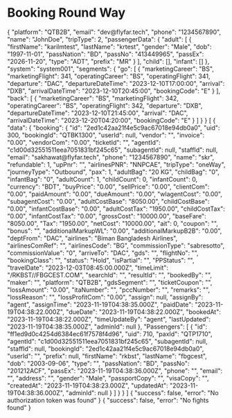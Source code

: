 # Booking Round Way

<api-endpoint openapi-path="./../openapi.yaml" endpoint="/api_agent/booking/roundbooking" method="post">
    <request>
         <sample lang="JSON">
            {
  "platform": "QTB2B",
  "email": "dev@flyfar.tech",
  "phone": "1234567890",
  "name": "JohnDoe",
  "tripType": 2,
  "passengerData": {
    "adult": [
      {
        "firstName": "karilmtest",
        "lastName": "krtest",
        "gender": "Male",
        "dob": "1997-11-01",
        "passNation": "BD",
        "passNo": "413449965",
        "passEx": "2026-11-20",
        "type": "ADT",
        "prefix": "MR"
      }
    ],
    "child": [],
    "infant": []
  },
  "system": "system001",
 "segments": {
    "go": [
      {
        "marketingCareer": "BS",
        "marketingFlight": 341,
        "operatingCareer": "BS",
        "operatingFlight": 341,
        "departure": "DAC",
        "departureDateTime": "2023-12-10T17:00:00",
        "arrival": "DXB",
        "arrivalDateTime": "2023-12-10T20:45:00",
        "bookingCode": "E"
      }
    ],
    "back": [
      {
        "marketingCareer": "BS",
        "marketingFlight": 342,
        "operatingCareer": "BS",
        "operatingFlight": 342,
        "departure": "DXB",
        "departureDateTime": "2023-12-10T21:45:00",
        "arrival": "DAC",
        "arrivalDateTime": "2023-12-20T04:20:00",
        "bookingCode": "E"
      }
    ]
  }
} 
      </sample>   
    </request>
    <response type="200">
          <sample lang="JSON">
         [
  {
    "data": {
      "booking": {
        "id": "2ed1c42aa21f4e5c9ac67018e94db0a0",
        "uid": 300,
        "bookingId": "QTBK1300",
        "userId": null,
        "vendor": "",
        "invoice": "0.00",
        "vendorCom": "0.00",
        "ticketId": "",
        "agentId": "c1d00d32551511eea7051831bf245c65",
        "subagentId": null,
        "staffId": null,
        "email": "sakhawat@flyfar.tech",
        "phone": "1234567890",
        "name": "skr",
        "refundable": 1,
        "upPnr": "",
        "airlinesPNR": "NNPCAE",
        "tripType": "oneWay",
        "journeyType": "Outbound",
        "pax": 1,
        "adultBag": "20 KG",
        "childBag": "0",
        "infantBag": "0",
        "adultCount": 1,
        "childCount": 0,
        "infantCount": 0,
        "currency": "BDT",
        "buyPrice": "0.00",
        "sellPrice": "0.00",
        "clientCom": "0.00",
        "paidAmount": "0.00",
        "dueAmount": "0.00",
        "wlagentCost": "0.00",
        "subagentCost": "0.00",
        "adultCostBase": "8050.00",
        "childCostBase": "0.00",
        "infantCostBase": "0.00",
        "adultCostTax": "1950.00",
        "childCostTax": "0.00",
        "infantCostTax": "0.00",
        "grossCost": "10000.00",
        "baseFare": "8050.00",
        "Tax": "1950.00",
        "netCost": "10000.00",
        "ait": 0,
        "coupon": "",
        "bonus": "",
        "additionalMarkupWL": "0.00",
        "additionalMarkupB2B": "0.00",
        "deptFrom": "DAC",
        "airlines": "Biman Bangladesh Airlines",
        "airlinesComRef": "",
        "airlinesCode": "BG",
        "commissionType": "sabresotto",
        "commissionValue": "0",
        "arriveTo": "DAC",
        "gds": "",
        "flightNo": "",
        "bookingClass": "",
        "status": "Hold",
        "isPartial": "",
        "PPStatus": "",
        "travelDate": "2023-12-03T08:45:00.000Z",
        "timeLimit": "/RKBST//FBGCEST.COM",
        "searchId": "",
        "resultId": "",
        "bookedBy": "",
        "maker": "",
        "platform": "QTB2B",
        "gdsSegment": "",
        "ticketCoupon": "",
        "lossAmount": "0.00",
        "itaNumber": "",
        "pccNumber": "",
        "remarks": "",
        "lossReason": "",
        "lossProfitCom": "0.00",
        "assign": null,
        "assignBy": "agent",
        "assignTime": "2023-11-19T04:38:35.000Z",
        "paidDate": "2023-11-19T04:38:22.000Z",
        "dueDate": "2023-11-19T04:38:22.000Z",
        "bookedAt": "2023-11-19T04:38:22.000Z",
        "timeUpdateBy": "agent",
        "lastUpdated": "2023-11-19T04:38:35.000Z",
        "adminId": null
      },
      "Passengers": [
        {
          "id": "ff1ed9d0c4254d6384ec61f7578f4d96",
          "uid": 710,
          "paxId": "QTP1710",
          "agentId": "c1d00d32551511eea7051831bf245c65",
          "subagentId": null,
          "staffId": null,
          "bookingId": "2ed1c42aa21f4e5c9ac67018e94db0a0",
          "userId": "",
          "prefix": null,
          "firstName": "rkbst",
          "lastName": "fbgcest",
          "dob": "2003-09-06",
          "type": "",
          "passNation": "BD",
          "passNo": "201212ACF",
          "passEx": "2023-11-19T04:38:36.000Z",
          "phone": "",
          "email": "",
          "address": "",
          "gender": "Male",
          "passportCopy": "",
          "visaCopy": "",
          "createdAt": "2023-11-19T04:38:23.000Z",
          "updatedAt": "2023-11-19T04:38:36.000Z",
          "adminId": null
        }
      ]
    }
  }
]
      </sample>  
    </response>
     <response type="401">
        <sample lang="JSON">
            {
  "success": false,
  "error": "No authorization token was found"
}   
      </sample>      
    </response>
  <response type="404">
         <sample lang="JSON">
           {
  "success": false,
  "error": "No fights found"
}
      </sample>   
    </response>
</api-endpoint>